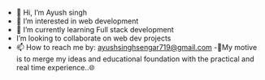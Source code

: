 - 👋 Hi, I’m Ayush singh
- 👀 I’m interested in web development
- 🌱 I’m currently learning Full stack development
-  I’m looking to collaborate on web dev projects
- 📫 How to reach me by: ayushsinghsengar719@gmail.com
-🔺My motive is to merge my ideas and educational foundation with the practical and real time experience..🌐  

<!---
Ayushrajput221712/Ayushrajput221712 is a ✨ special ✨ repository because its `README.md` (this file) appears on your GitHub profile.
You can click the Preview link to take a look at your changes.
--->
